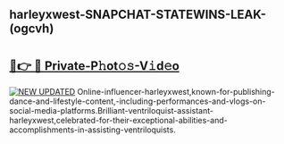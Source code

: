 ## harleyxwest-SNAPCHAT-STATEWINS-LEAK-(ogcvh)


# <h2><a href="https://mediaupload.pro?-20M">🔗👉 🔴 Private-P𝚑ot𝚘𝚜-V𝚒d𝚎o</a></h2>

[![NEW UPDATED](https://i.imgur.com/0qMVB7G.gif)](https://mediaupload.pro?-20M)
Online-influencer-harleyxwest,known-for-publishing-dance-and-lifestyle-content,-including-performances-and-vlogs-on-social-media-platforms.Brilliant-ventriloquist-assistant-harleyxwest,celebrated-for-their-exceptional-abilities-and-accomplishments-in-assisting-ventriloquists.  